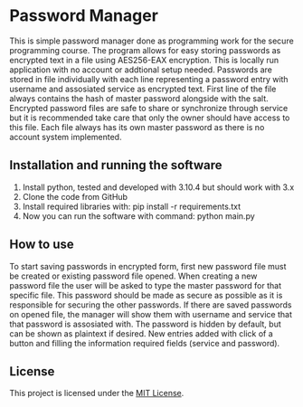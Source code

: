 # Password Manager

This is simple password manager done as programming work for the secure programming course. The program allows for easy storing passwords as encrypted text in a file using AES256-EAX encryption. This is locally run application with no account or addtional setup needed. Passwords are stored in file individually with each line representing a password entry with username and assosiated service as encrypted text. First line of the file always contains the hash of master password alongside with the salt. Encrypted password files are safe to share or synchronize through service but it is recommended take care that only the owner should have access to this file. Each file always has its own master password as there is no account system implemented.


## Installation and running the software

1. Install python, tested and developed with 3.10.4 but should work with 3.x
2. Clone the code from GitHub
3. Install required libraries with:  pip install -r requirements.txt
4. Now you can run the software with command:  python main.py

## How to use

To start saving passwords in encrypted form, first new password file must be created or existing password file opened. When creating a new password file the user will be asked to type the master password for that specific file. This password should be made as secure as possible as it is responsible for securing the other passwords. If there are saved passwords on opened file, the manager will show them with username and service that that password is assosiated with. The password is hidden by default, but can be shown as plaintext if desired. New entries added with click of a button and filling the information required fields (service and password). 

## License

This project is licensed under the [MIT License](LICENSE).